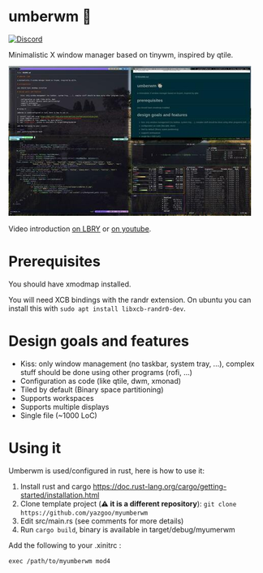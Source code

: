 # umberwm :ram:

[![Discord](https://img.shields.io/badge/discord--blue?logo=discord)](https://discord.gg/F684Y8rYwZ)

Minimalistic X window manager based on tinywm, inspired by qtile.

![UmberWM Screenshot](screenshot.jpg)

Video introduction [on LBRY](https://open.lbry.com/@goo:c/umberwm:e?r=FKWhS2Vay3CVr66qMZD98HdsLQ2LN7za) or [on youtube](https://youtu.be/5XdFNEq69N0).

# Prerequisites

You should have xmodmap installed.

You will need XCB bindings with the randr extension. On ubuntu you can install this with `sudo apt install libxcb-randr0-dev`.

# Design goals and features

  - Kiss: only window management (no taskbar, system tray, ...), complex stuff should be done using other programs (rofi, ...)
  - Configuration as code (like qtile, dwm, xmonad)
  - Tiled by default (Binary space partitioning)
  - Supports workspaces
  - Supports multiple displays
  - Single file (~1000 LoC)

# Using it

Umberwm is used/configured in rust, here is how to use it:

1. Install rust and cargo https://doc.rust-lang.org/cargo/getting-started/installation.html
2. Clone template project (__:warning: it is a different repository__): `git clone https://github.com/yazgoo/myumberwm`
3. Edit src/main.rs (see comments for more details)
4. Run `cargo build`, binary is available in target/debug/myumerwm

Add the following to your .xinitrc :

```shell
exec /path/to/myumberwm mod4
```
